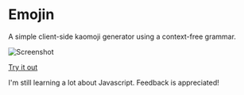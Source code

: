 # Emojin
A simple client-side kaomoji generator using a context-free grammar.

![Screenshot](http://i.imgur.com/jD48BT1.png "Emojin in action")

[Try it out](http://emojin.xyz/)

I'm still learning a lot about Javascript.  Feedback is appreciated!

